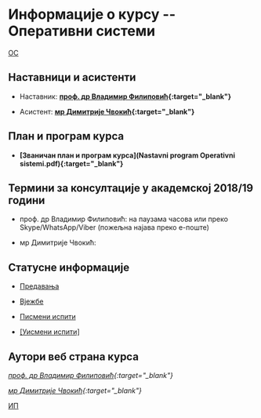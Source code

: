 # Информације о курсу -- Оперативни системи

[ОС](../README.md)

## Наставници и асистенти  

* Наставник: **[проф. др Владимир Филиповић](https://vladofilipovic.github.io/index-en.html){:target="_blank"}**

* Асистент: **[мр Димитрије Чвокић](http://www.unibl.org/fis/zaposlen/1430-dimitrije-cvokic){:target="_blank"}**

## План и програм курса

* **[Званичан план и програм курса](Nastavni program Operativni sistemi.pdf){:target="_blank"}**

## Термини за консултације у академској 2018/19 години

* проф. др Владимир Филиповић: на паузама часова или преко Skype/WhatsApp/Viber (пожељна најава преко е-поште)

* мр Димитрије Чвокић:

## Статусне информације  

* [Предавања](../predavanja/info)

* [Вјежбе](../vezbe/info)

* [Писмени испити](../pismeni-ispiti/info)

* [[Уисмени испити]](../usmeni-ispiti/info)

## Аутори веб страна курса

*[проф. др Владимир Филиповић](https://vladofilipovic.github.io/index-en.html){:target="_blank"}*

*[мр Димитрије Чвокић](http://www.unibl.org/fis/zaposlen/1430-dimitrije-cvokic){:target="_blank"}*

[ИП](../README.md)